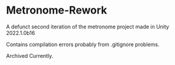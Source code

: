 # Metronome-Rework
A defunct second iteration of the metronome project made in Unity 2022.1.0b16

Contains compilation errors probably from .gitignore problems.

Archived Currently.

